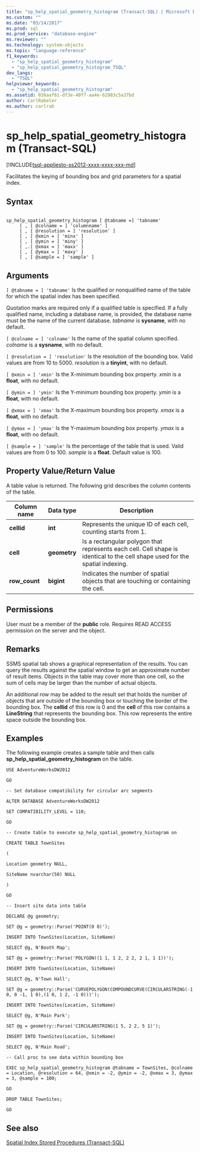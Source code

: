 ```yaml
---
title: "sp_help_spatial_geometry_histogram (Transact-SQL) | Microsoft Docs"
ms.custom: ""
ms.date: "03/14/2017"
ms.prod: sql
ms.prod_service: "database-engine"
ms.reviewer: ""
ms.technology: system-objects
ms.topic: "language-reference"
f1_keywords: 
  - "sp_help_spatial_geometry_histogram"
  - "sp_help_spatial_geometry_histogram_TSQL"
dev_langs: 
  - "TSQL"
helpviewer_keywords: 
  - "sp_help_spatial_geometry_histogram"
ms.assetid: 036aaf61-df3e-40f7-aa4e-62983c5a37bd
author: CarlRabeler
ms.author: carlrab
---
```

# sp_help_spatial_geometry_histogram (Transact-SQL)
[!INCLUDE[tsql-appliesto-ss2012-xxxx-xxxx-xxx-md](../../includes/tsql-appliesto-ss2012-xxxx-xxxx-xxx-md.md)]

  Facilitates the keying of bounding box and grid parameters for a spatial index.  
  
## Syntax  
  
```  
  
sp_help_spatial_geometry_histogram [ @tabname =] 'tabname'   
     [ , [ @colname = ] 'columnname' ]   
     [ , [ @resolution = ] 'resolution' ]  
     [ , [ @xmin = ] 'minx' ]   
     [ , [ @ymin = ] 'miny' ]   
     [ ,.[ @xmax = ] 'maxx' ]  
     [ , [ @ymax = ] 'maxy' ]  
     [ , [ @sample = ] 'sample' ]  
```  
  
## Arguments  
`[ @tabname = ] 'tabname'`
 Is the qualified or nonqualified name of the table for which the spatial index has been specified.  
  
 Quotation marks are required only if a qualified table is specified. If a fully qualified name, including a database name, is provided, the database name must be the name of the current database. *tabname* is **sysname**, with no default.  
  
`[ @colname = ] 'colname'`
 Is the name of the spatial column specified. *colname* is a **sysname**, with no default.  
  
`[ @resolution = ] 'resolution'`
 Is the resolution of the bounding box. Valid values are from 10 to 5000. *resolution* is a **tinyint**, with no default.  
  
`[ @xmin = ] 'xmin'`
 Is the X-minimum bounding box property. *xmin* is a **float**, with no default.  
  
`[ @ymin = ] 'ymin'`
 Is the Y-minimum bounding box property. *ymin* is a **float**, with no default.  
  
`[ @xmax = ] 'xmax'`
 Is the X-maximum bounding box property. *xmax* is a **float**, with no default.  
  
`[ @ymax = ] 'ymax'`
 Is the Y-maximum bounding box property. *ymax* is a **float**, with no default.  
  
`[ @sample = ] 'sample'`
 Is the percentage of the table that is used. Valid values are from 0 to 100. *sample* is a **float**. Default value is 100.  
  
## Property Value/Return Value  
 A table value is returned. The following grid describes the column contents of the table.  
  
|Column name|Data type|Description|  
|-----------------|---------------|-----------------|  
|**cellid**|**int**|Represents the unique ID of each cell, counting starts from 1.|  
|**cell**|**geometry**|Is a rectangular polygon that represents each cell. Cell shape is identical to the cell shape used for the spatial indexing.|  
|**row_count**|**bigint**|Indicates the number of spatial objects that are touching or containing the cell.|  
  
## Permissions  
 User must be a member of the **public** role. Requires READ ACCESS permission on the server and the object.  
  
## Remarks  
 SSMS spatial tab shows a graphical representation of the results. You can query the results against the spatial window to get an approximate number of result items. Objects in the table may cover more than one cell, so the sum of cells may be larger than the number of actual objects.  
  
 An additional row may be added to the result set that holds the number of objects that are outside of the bounding box or touching the border of the bounding box. The **cellid** of this row is 0 and the **cell** of this row contains a **LineString** that represents the bounding box. This row represents the entire space outside the bounding box.  
  
## Examples  
 The following example creates a sample table and then calls **sp_help_spatial_geometry_histogram** on the table.  
  
 `USE AdventureWorksDW2012`  
  
 `GO`  
  
 `-- Set database compatibility for circular arc segments`  
  
 `ALTER DATABASE AdventureWorksDW2012`  
  
 `SET COMPATIBILITY_LEVEL = 110;`  
  
 `GO`  
  
 `-- Create table to execute sp_help_spatial_geometry_histogram on`  
  
 `CREATE TABLE TownSites`  
  
 `(`  
  
 `Location geometry NULL,`  
  
 `SiteName nvarchar(50) NULL`  
  
 `)`  
  
 `GO`  
  
 `-- Insert site data into table`  
  
 `DECLARE @g geometry;`  
  
 `SET @g = geometry::Parse('POINT(0 0)');`  
  
 `INSERT INTO TownSites(Location, SiteName)`  
  
 `SELECT @g, N'Booth Map';`  
  
 `SET @g = geometry::Parse('POLYGON((1 1, 1 2, 2 2, 2 1, 1 1))');`  
  
 `INSERT INTO TownSites(Location, SiteName)`  
  
 `SELECT @g, N'Town Hall';`  
  
 `SET @g = geometry::Parse('CURVEPOLYGON(COMPOUNDCURVE(CIRCULARSTRING(-1 0, 0 -1, 1 0),(1 0, 1 2, -1 0)))');`  
  
 `INSERT INTO TownSites(Location, SiteName)`  
  
 `SELECT @g, N'Main Park';`  
  
 `SET @g = geometry::Parse('CIRCULARSTRING(1 5, 2 2, 5 1)');`  
  
 `INSERT INTO TownSites(Location, SiteName)`  
  
 `SELECT @g, N'Main Road';`  
  
 `-- Call proc to see data within bounding box`  
  
 `EXEC sp_help_spatial_geometry_histogram @tabname = TownSites, @colname = Location, @resolution = 64, @xmin = -2, @ymin = -2, @xmax = 3, @ymax = 3, @sample = 100;`  
  
 `GO`  
  
 `DROP TABLE TownSites;`  
  
 `GO`  
  
## See also  
 [Spatial Index Stored Procedures &#40;Transact-SQL&#41;](https://msdn.microsoft.com/library/1be0f34e-3d5a-4a1f-9299-bd482362ec7a)  
  
  
